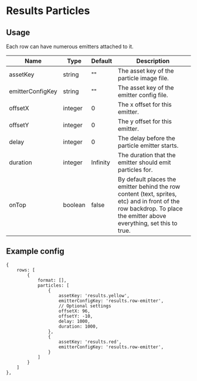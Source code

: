 # Results Particles

## Usage

Each row can have numerous emitters attached to it.

| Name | Type | Default | Description |
|------|------|----------|-------------|
| assetKey | string | "" | The asset key of the particle image file. |
| emitterConfigKey | string | "" | The asset key of the emitter config file. |
| offsetX | integer | 0 | The x offset for this emitter. |
| offsetY | integer | 0 | The y offset for this emitter. |
| delay | integer | 0 | The delay before the particle emitter starts. |
| duration | integer | Infinity | The duration that the emitter should emit particles for. |
| onTop | boolean | false | By default places the emitter behind the row content (text, sprites, etc) and in front of the row backdrop. To place the emitter above everything, set this to true. |

## Example config

```json5
{
    rows: [
        {
            format: [],
            particles: [
                {
                    assetKey: 'results.yellow',
                    emitterConfigKey: 'results.row-emitter',
                    // Optional settings
                    offsetX: 96,
                    offsetY: -10,
                    delay: 1000,
                    duration: 1000,
                },
                {
                    assetKey: 'results.red',
                    emitterConfigKey: 'results.row-emitter',
                }
            ]
        }
    ]
},